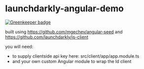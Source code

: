 # launchdarkly-angular-demo

[![Greenkeeper badge](https://badges.greenkeeper.io/wyvern8/launchdarkly-angular-demo.svg)](https://greenkeeper.io/)

built using https://github.com/mgechev/angular-seed and https://github.com/launchdarkly/js-client

you will need:
- to supply clientside api key here: src/client/app/app.module.ts
- and your own custom Angular module to wrap the ld client
